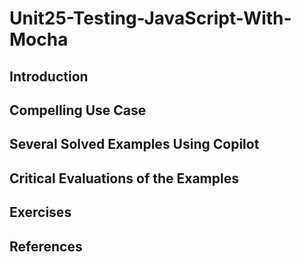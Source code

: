 #  Unit25-Testing-JavaScript-With-Mocha
## Introduction
## Compelling Use Case
## Several Solved Examples Using Copilot
## Critical Evaluations of the Examples
## Exercises
## References
